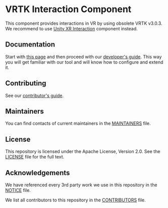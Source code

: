 # VRTK Interaction Component

This component provides interactions in VR by using obsolete VRTK v3.0.3. We recommend to use [Unity XR Interaction](https://github.com/Innoactive/XR-Interaction-Component) component instead.

## Documentation

Start with [this page](http://developers.innoactive.de/documentation/creator/latest/articles/getting-started/index.html) and then proceed with our [developer's guide](http://developers.innoactive.de/documentation/creator/latest/articles/developer/index.html). This way you will get familiar with our tool and will know how to configure and extend it.

## Contributing

See our [contributor's guide](.github/CONTRIBUTING.md).

## Maintainers

You can find contacts of current maintainers in the [MAINTAINERS](.github/MAINTAINERS.md) file.

## License

This repository is licensed under the Apache License, Version 2.0. See the [LICENSE](LICENSE) file for the full text.

## Acknowledgements

We have referenced every 3rd party work we use in this repository in the [NOTICE](NOTICE) file.

We list all contributors to this repository in the [CONTRIBUTORS](.github/CONTRIBUTORS.md) file.